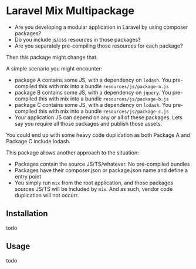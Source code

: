 # Laravel Mix Multipackage

- Are you developing a modular application in Laravel by using composer packages?
- Do you include js/css resources in those packages?
- Are you separately pre-compiling those resources for each package?

Then this package might change that.

A simple scenario you might encounter:

- package A contains some JS, with a dependency on `lodash`. You pre-compiled this with mix into a bundle `resources/js/package-a.js`  
- package B contains some JS, with a dependency on `jquery`. You pre-compiled this with mix into a bundle `resources/js/package-b.js`
- package C contains some JS, with a dependency on `lodash`. You pre-compiled this with mix into a bundle `resources/js/package-c.js`
- Your application JS can depend on any or all of these packages. Lets say you require all those packages and publish those assets. 

You could end up with some heavy code duplication as both Package A and Package C include lodash.

This package allows another approach to the situation:
- Packages contain the source JS/TS/whatever. No pre-compiled bundles
- Packages have their composer.json or package.json name and define a entry point
- You simply run `mix` from the root application, and those packages sources JS/TS will be included by `mix`. And as such, vendor code duplication will not occurr.

## Installation
todo

## Usage
todo

